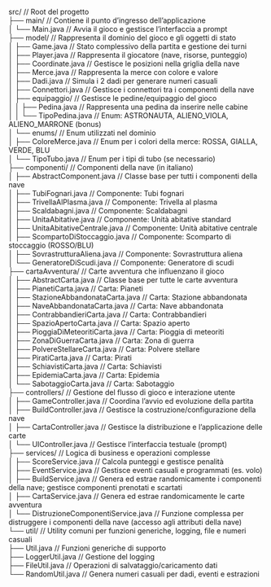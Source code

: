 src/                              // Root del progetto  
├── main/                        // Contiene il punto d’ingresso dell’applicazione  
│   └── Main.java                // Avvia il gioco e gestisce l’interfaccia a prompt  
├── model/                       // Rappresenta il dominio del gioco e gli oggetti di stato  
│   ├── Game.java                // Stato complessivo della partita e gestione dei turni  
│   ├── Player.java              // Rappresenta il giocatore (nave, risorse, punteggio)  
│   ├── Coordinate.java          // Gestisce le posizioni nella griglia della nave  
│   ├── Merce.java               // Rappresenta la merce con colore e valore  
│   ├── Dadi.java                // Simula i 2 dadi per generare numeri casuali  
│   ├── Connettori.java          // Gestisce i connettori tra i componenti della nave  
│   ├── equipaggio/              // Gestisce le pedine/equipaggio del gioco  
│   │   ├── Pedina.java          // Rappresenta una pedina da inserire nelle cabine  
│   │   └── TipoPedina.java      // Enum: ASTRONAUTA, ALIENO_VIOLA, ALIENO_MARRONE (bonus)  
│   └── enums/                   // Enum utilizzati nel dominio  
│       ├── ColoreMerce.java     // Enum per i colori della merce: ROSSA, GIALLA, VERDE, BLU  
│       └── TipoTubo.java        // Enum per i tipi di tubo (se necessario)  
├── componenti/                  // Componenti della nave (in italiano)  
│   ├── AbstractComponent.java   // Classe base per tutti i componenti della nave  
│   ├── TubiFognari.java         // Componente: Tubi fognari  
│   ├── TrivellaAlPlasma.java    // Componente: Trivella al plasma  
│   ├── Scaldabagni.java         // Componente: Scaldabagni  
│   ├── UnitaAbitative.java      // Componente: Unità abitative standard  
│   ├── UnitaAbitativeCentrale.java  // Componente: Unità abitative centrale  
│   ├── ScompartoDiStoccaggio.java   // Componente: Scomparto di stoccaggio (ROSSO/BLU)  
│   ├── SovrastrutturaAliena.java     // Componente: Sovrastruttura aliena  
│   └── GeneratoreDiScudi.java   // Componente: Generatore di scudi  
├── cartaAvventura/              // Carte avventura che influenzano il gioco  
│   ├── AbstractCarta.java       // Classe base per tutte le carte avventura  
│   ├── PianetiCarta.java        // Carta: Pianeti  
│   ├── StazioneAbbandonataCarta.java  // Carta: Stazione abbandonata  
│   ├── NaveAbbandonataCarta.java      // Carta: Nave abbandonata  
│   ├── ContrabbandieriCarta.java       // Carta: Contrabbandieri  
│   ├── SpazioApertoCarta.java          // Carta: Spazio aperto  
│   ├── PioggiaDiMeteoritiCarta.java    // Carta: Pioggia di meteoriti  
│   ├── ZonaDiGuerraCarta.java          // Carta: Zona di guerra  
│   ├── PolvereStellareCarta.java       // Carta: Polvere stellare  
│   ├── PiratiCarta.java                // Carta: Pirati  
│   ├── SchiavistiCarta.java            // Carta: Schiavisti  
│   ├── EpidemiaCarta.java              // Carta: Epidemia  
│   └── SabotaggioCarta.java            // Carta: Sabotaggio  
├── controllers/                 // Gestione del flusso di gioco e interazione utente  
│   ├── GameController.java      // Coordina l’avvio ed evoluzione della partita  
│   ├── BuildController.java     // Gestisce la costruzione/configurazione della nave  
│   ├── CartaController.java     // Gestisce la distribuzione e l’applicazione delle carte  
│   └── UIController.java        // Gestisce l’interfaccia testuale (prompt)  
├── services/                    // Logica di business e operazioni complesse  
│   ├── ScoreService.java        // Calcola punteggi e gestisce penalità  
│   ├── EventService.java        // Gestisce eventi casuali e programmati (es. volo)  
│   ├── BuildService.java        // Genera ed estrae randomicamente i componenti della nave; gestisce componenti prenotati e scartati  
│   ├── CartaService.java        // Genera ed estrae randomicamente le carte avventura  
│   └── DistruzioneComponentiService.java  // Funzione complessa per distruggere i componenti della nave (accesso agli attributi della nave)  
└── util/                        // Utility comuni per funzioni generiche, logging, file e numeri casuali  
    ├── Util.java                // Funzioni generiche di supporto  
    ├── LoggerUtil.java          // Gestione del logging  
    ├── FileUtil.java            // Operazioni di salvataggio/caricamento dati  
    └── RandomUtil.java          // Genera numeri casuali per dadi, eventi e estrazioni  
